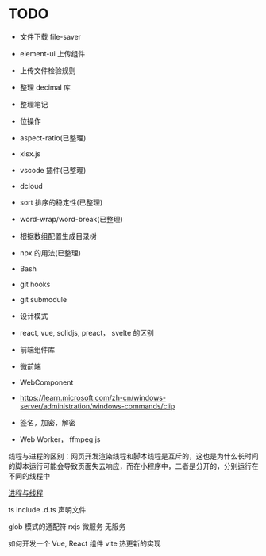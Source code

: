 # TODO

- 文件下载 file-saver
- element-ui 上传组件
- 上传文件检验规则
- 整理 decimal 库
- 整理笔记
- 位操作
- aspect-ratio(已整理)
- xlsx.js
- vscode 插件(已整理)
- dcloud
- sort 排序的稳定性(已整理)
- word-wrap/word-break(已整理)
- 根据数组配置生成目录树
- npx 的用法(已整理)
- Bash
- git hooks
- git submodule
- 设计模式

- react, vue, solidjs, preact， svelte 的区别
- 前端组件库

- 微前端
- WebComponent
- https://learn.microsoft.com/zh-cn/windows-server/administration/windows-commands/clip

- 签名，加密，解密

- Web Worker， ffmpeg.js

线程与进程的区别：网页开发渲染线程和脚本线程是互斥的，这也是为什么长时间的脚本运行可能会导致页面失去响应，而在小程序中，二者是分开的，分别运行在不同的线程中

[进程与线程](https://zhuanlan.zhihu.com/p/441433148)


ts include .d.ts 声明文件

glob 模式的通配符
rxjs
微服务
无服务

如何开发一个 Vue, React 组件
vite 热更新的实现

